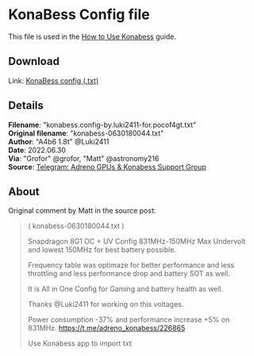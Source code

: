 # KonaBess Config file
This file is used in the [How to Use Konabess](how-to-use-konabess.md) guide.

## Download
Link: [KonaBess config (.txt)](https://github.com/pauloup/pocof4gt-docs/raw/main/files/konabess.config-by.luki2411-for.pocof4gt.txt)

## Details
**Filename**: "konabess.config-by.luki2411-for.pocof4gt.txt"  
**Original filename**: "konabess-0630180044.txt"  
**Author**: "A4b6 1.8t" @Luki2411  
**Date**: 2022.06.30  
**Via**: "Grofor" @grofor, "Matt" @astronomy216  
**Source**: [Telegram: Adreno GPUs & Konabess Support Group](https://t.me/adreno_konabess/233940)

## About
Original comment by Matt in the source post:

> ( konabess-0630180044.txt )
> 
> Snapdragon 8G1 OC + UV Config 831MHz-150MHz Max Undervolt  and lowest 150MHz for best battery possible.
> 
> Frequency table was optimaze for better performance and less throttling and less performance drop and battery SOT as well.
> 
> It is All in One Config for Gaming and battery health as well.
> 
> Thanks @Luki2411  for working  on this voltages.
> 
> Power consumption -37% and performance increase +5% on 831MHz.
> https://t.me/adreno_konabess/226865
> 
> Use Konabess app to import txt